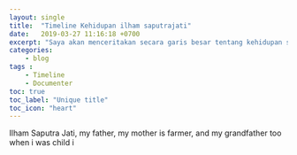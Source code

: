 ```yaml
---
layout: single
title:  "Timeline Kehidupan ilham saputrajati"
date:   2019-03-27 11:16:18 +0700
excerpt: "Saya akan menceritakan secara garis besar tentang kehidupan saya"
categories:
    - blog
tags :
    - Timeline
    - Documenter
toc: true
toc_label: "Unique title"
toc_icon: "heart"
---
```


Ilham Saputra Jati, my father, my mother is farmer, and my grandfather too
when i was child i